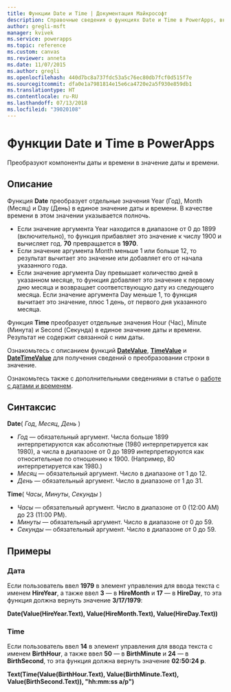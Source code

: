 ```yaml
---
title: Функции Date и Time | Документация Майкрософт
description: Справочные сведения о функциях Date и Time в PowerApps, включая описание синтаксиса и примеры.
author: gregli-msft
manager: kvivek
ms.service: powerapps
ms.topic: reference
ms.custom: canvas
ms.reviewer: anneta
ms.date: 11/07/2015
ms.author: gregli
ms.openlocfilehash: 440d7bc8a737fdc53a5c76ec80db7fcf0d515f7e
ms.sourcegitcommit: dfa0e1a7981814e15e6ca4720e2a5f930e859db1
ms.translationtype: HT
ms.contentlocale: ru-RU
ms.lasthandoff: 07/13/2018
ms.locfileid: "39020108"
---
```

# <a name="date-and-time-functions-in-powerapps"></a>Функции Date и Time в PowerApps
Преобразуют компоненты даты и времени в значение даты и времени.

## <a name="description"></a>Описание
Функция **Date** преобразует отдельные значения Year (Год), Month (Месяц) и Day (День) в единое значение даты и времени.  В качестве времени в этом значении указывается полночь.

* Если значение аргумента Year находится в диапазоне от 0 до 1899 (включительно), то функция прибавляет это значение к числу 1900 и вычисляет год.  **70** превращается в **1970**.
* Если значение аргумента Month меньше 1 или больше 12, то результат вычитает это значение или добавляет его от начала указанного года.
* Если значение аргумента Day превышает количество дней в указанном месяце, то функция добавляет это значение к первому дню месяца и возвращает соответствующую дату из следующего месяца.  Если значение аргумента Day меньше 1, то функция вычитает это значение, плюс 1 день, от первого дня указанного месяца.

Функция **Time** преобразует отдельные значения Hour (Час), Minute (Минута) и Second (Секунда) в единое значение даты и времени.  Результат не содержит связанной с ним даты.

Ознакомьтесь с описанием функций **[DateValue](function-datevalue-timevalue.md)**, **[TimeValue](function-datevalue-timevalue.md)** и **[DateTimeValue](function-datevalue-timevalue.md)** для получения сведений о преобразовании строки в значение.  

Ознакомьтесь также с дополнительными сведениями в статье о [работе с датами и временем](../show-text-dates-times.md).

## <a name="syntax"></a>Синтаксис
**Date**( *Год*, *Месяц*, *День* )

* *Год* — обязательный аргумент.  Числа больше 1899 интерпретируются как абсолютные (1980 интерпретируется как 1980), а числа в диапазоне от 0 до 1899 интерпретируются как относительные по отношению к 1900. (Например, 80 интерпретируется как 1980.)
* *Месяц* — обязательный аргумент.  Число в диапазоне от 1 до 12.
* *День* — обязательный аргумент. Число в диапазоне от 1 до 31.

**Time**( *Часы*, *Минуты*, *Секунды* )

* *Часы* — обязательный аргумент.  Число в диапазоне от 0 (12:00 AM) до 23 (11:00 PM).
* *Минуты* — обязательный аргумент. Число в диапазоне от 0 до 59.
* *Секунды* — обязательный аргумент. Число в диапазоне от 0 до 59.

## <a name="examples"></a>Примеры
### <a name="date"></a>Дата
Если пользователь ввел **1979** в элемент управления для ввода текста с именем **HireYear**, а также ввел **3** — в **HireMonth** и **17** — в **HireDay**, то эта функция должна вернуть значение **3/17/1979**:

**Date(Value(HireYear.Text), Value(HireMonth.Text), Value(HireDay.Text))**

### <a name="time"></a>Time
Если пользователь ввел **14** в элемент управления для ввода текста с именем **BirthHour**, а также ввел **50** — в **BirthMinute** и **24** — в **BirthSecond**, то эта функция должна вернуть значение **02:50:24 p**.

**Text(Time(Value(BirthHour.Text), Value(BirthMinute.Text), Value(BirthSecond.Text)), "hh:mm:ss a/p")**

